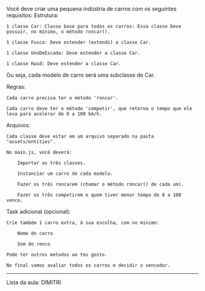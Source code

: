 
Você deve criar uma pequena indústria de carros com os seguintes requisitos:
Estrutura:

    1 classe Car: Classe base para todos os carros: Essa classe Deve possuir, no mínimo, o método roncar().

    1 classe Fusca: Deve estender (extends) a classe Car.

    1 classe UnoDeEscada: Deve estender a classe Car.

    1 classe Kwid: Deve estender a classe Car.

Ou seja, cada modelo de carro será uma subclasse de Car.

Regras:

    Cada carro precisa ter o método 'roncar'.

    Cada carro deve ter o método 'competir', que retorna o tempo que ele leva para acelerar de 0 a 100 km/h.


Arquivos:

    Cada classe deve estar em um arquivo separado na pasta "assets/entities".

    No main.js, você deverá:

        Importar as três classes.

        Instanciar um carro de cada modelo.

        Fazer os três roncarem (chamar o método roncar() de cada um).

        Fazer os três competirem e quem tiver menor tempo de 0 a 100 vence.


Task adicional (opcional):

    Crie também 1 carro extra, à sua escolha, com no minimo:

        Nome do carro

        Som do ronco
    
    Pode ter outros metodos ao teu gosto.

    No final vamos avaliar todos os carros e decidir o vencedor.

---

Lista da aula: DIMITRI